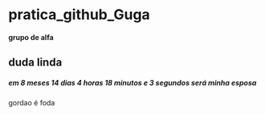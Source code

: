 # pratica_github_Guga

#### grupo de alfa
## duda linda
##### em 8 meses 14 dias 4 horas 18 minutos e 3 segundos será minha esposa
gordao é foda
